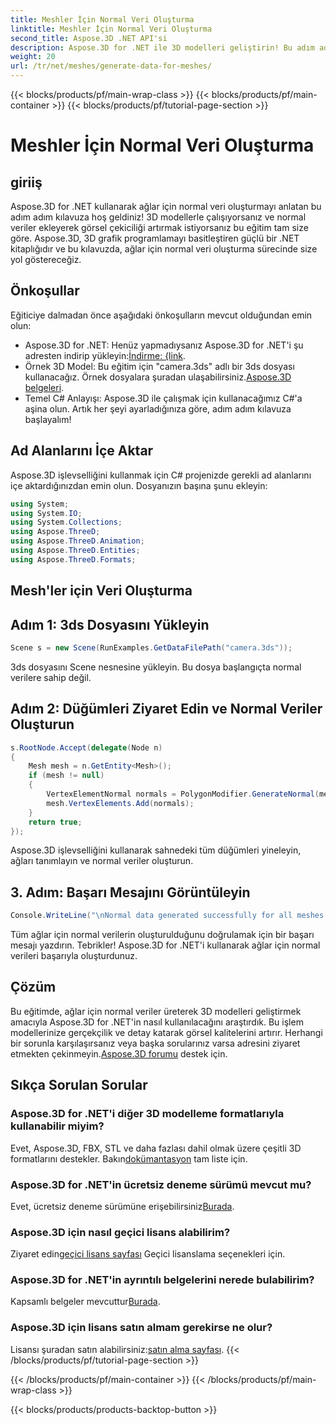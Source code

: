 ```yaml
---
title: Meshler İçin Normal Veri Oluşturma
linktitle: Meshler İçin Normal Veri Oluşturma
second_title: Aspose.3D .NET API'si
description: Aspose.3D for .NET ile 3D modelleri geliştirin! Bu adım adım kılavuzda ağlar için normal veriler oluşturmayı öğrenin. Gerçekçilik sadelikle buluşuyor.
weight: 20
url: /tr/net/meshes/generate-data-for-meshes/
---
```


{{< blocks/products/pf/main-wrap-class >}}
{{< blocks/products/pf/main-container >}}
{{< blocks/products/pf/tutorial-page-section >}}

# Meshler İçin Normal Veri Oluşturma

## giriiş
Aspose.3D for .NET kullanarak ağlar için normal veri oluşturmayı anlatan bu adım adım kılavuza hoş geldiniz! 3D modellerle çalışıyorsanız ve normal veriler ekleyerek görsel çekiciliği artırmak istiyorsanız bu eğitim tam size göre. Aspose.3D, 3D grafik programlamayı basitleştiren güçlü bir .NET kitaplığıdır ve bu kılavuzda, ağlar için normal veri oluşturma sürecinde size yol göstereceğiz.
## Önkoşullar
Eğiticiye dalmadan önce aşağıdaki önkoşulların mevcut olduğundan emin olun:
-  Aspose.3D for .NET: Henüz yapmadıysanız Aspose.3D for .NET'i şu adresten indirip yükleyin:[İndirme: {link](https://releases.aspose.com/3d/net/).
-  Örnek 3D Model: Bu eğitim için "camera.3ds" adlı bir 3ds dosyası kullanacağız. Örnek dosyalara şuradan ulaşabilirsiniz.[Aspose.3D belgeleri](https://reference.aspose.com/3d/net/).
- Temel C# Anlayışı: Aspose.3D ile çalışmak için kullanacağımız C#'a aşina olun.
Artık her şeyi ayarladığınıza göre, adım adım kılavuza başlayalım!
## Ad Alanlarını İçe Aktar
Aspose.3D işlevselliğini kullanmak için C# projenizde gerekli ad alanlarını içe aktardığınızdan emin olun. Dosyanızın başına şunu ekleyin:
```csharp
using System;
using System.IO;
using System.Collections;
using Aspose.ThreeD;
using Aspose.ThreeD.Animation;
using Aspose.ThreeD.Entities;
using Aspose.ThreeD.Formats;
```
## Mesh'ler için Veri Oluşturma
## Adım 1: 3ds Dosyasını Yükleyin
```csharp
Scene s = new Scene(RunExamples.GetDataFilePath("camera.3ds"));
```
3ds dosyasını Scene nesnesine yükleyin. Bu dosya başlangıçta normal verilere sahip değil.
## Adım 2: Düğümleri Ziyaret Edin ve Normal Veriler Oluşturun
```csharp
s.RootNode.Accept(delegate(Node n)
{
    Mesh mesh = n.GetEntity<Mesh>();
    if (mesh != null)
    {
        VertexElementNormal normals = PolygonModifier.GenerateNormal(mesh);
        mesh.VertexElements.Add(normals);
    }
    return true;
});
```
Aspose.3D işlevselliğini kullanarak sahnedeki tüm düğümleri yineleyin, ağları tanımlayın ve normal veriler oluşturun.
## 3. Adım: Başarı Mesajını Görüntüleyin
```csharp
Console.WriteLine("\nNormal data generated successfully for all meshes.");
```
Tüm ağlar için normal verilerin oluşturulduğunu doğrulamak için bir başarı mesajı yazdırın.
Tebrikler! Aspose.3D for .NET'i kullanarak ağlar için normal verileri başarıyla oluşturdunuz.
## Çözüm
Bu eğitimde, ağlar için normal veriler üreterek 3D modelleri geliştirmek amacıyla Aspose.3D for .NET'in nasıl kullanılacağını araştırdık. Bu işlem modellerinize gerçekçilik ve detay katarak görsel kalitelerini artırır.
 Herhangi bir sorunla karşılaşırsanız veya başka sorularınız varsa adresini ziyaret etmekten çekinmeyin.[Aspose.3D forumu](https://forum.aspose.com/c/3d/18) destek için.
## Sıkça Sorulan Sorular
### Aspose.3D for .NET'i diğer 3D modelleme formatlarıyla kullanabilir miyim?
Evet, Aspose.3D, FBX, STL ve daha fazlası dahil olmak üzere çeşitli 3D formatlarını destekler. Bakın[dokümantasyon](https://reference.aspose.com/3d/net/) tam liste için.
### Aspose.3D for .NET'in ücretsiz deneme sürümü mevcut mu?
 Evet, ücretsiz deneme sürümüne erişebilirsiniz[Burada](https://releases.aspose.com/).
### Aspose.3D için nasıl geçici lisans alabilirim?
 Ziyaret edin[geçici lisans sayfası](https://purchase.aspose.com/temporary-license/) Geçici lisanslama seçenekleri için.
### Aspose.3D for .NET'in ayrıntılı belgelerini nerede bulabilirim?
 Kapsamlı belgeler mevcuttur[Burada](https://reference.aspose.com/3d/net/).
### Aspose.3D için lisans satın almam gerekirse ne olur?
 Lisansı şuradan satın alabilirsiniz:[satın alma sayfası](https://purchase.aspose.com/buy).
{{< /blocks/products/pf/tutorial-page-section >}}

{{< /blocks/products/pf/main-container >}}
{{< /blocks/products/pf/main-wrap-class >}}

{{< blocks/products/products-backtop-button >}}
